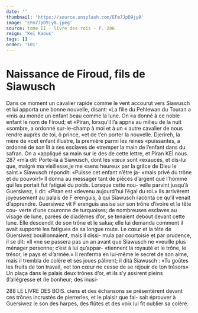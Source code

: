 ```yaml
---
date: ''
thumbnail: 'https://source.unsplash.com/EFm7JpD9jy8'
image: 'EFm7JpD9jy8.jpeg'
source: tome II - livre des rois - P. 286
reign: 'Keï Kaous'
tags: []
order: '101'
---
```


# Naissance de Firoud, fils de Siawusch

Dans ce moment un cavalier rapide comme le vent accourut vers Siawusch et lui apporta une bonne nouvelle, disant: «La fille du Pehlewan du Touran a «mis au monde un enfant beau comme la lune. On «a donné à ce noble enfant le nom de Firoud; et «Piran, lorsqu’il l’a appris au milieu de la nuit «sombre, a ordonné sur-le-champ à moi et à un
« autre cavalier de nous rendre auprès de toi, ô prince,
«et de t’en porter la nouvelle. Djerireh, la mère de
«cet enfant illustre, la première parmi les reines «puissantes, a ordonné de son lit à ses esclaves de «tremper la main de l’enfant dans du safran. On a «appliqué sa main sur le des de cette lettre, et Piran
KEÎ nous. 287 «m’a dit: Porte-la à Siawusch, dont les vœux sont
«exaucés, et dis-lui que, malgré ma vieillesse,je me «sens heureux par la grâce de Dieu le saint.»
Siawusch répondit: «Puisse cet enfant n’être ja- «mais privé du trône et du pouvoir!» Il donna au messager tant de pièces d’argent que l’homme qui
les portait fut fatigué du poids. Lorsque cette nou- velle parvint jusqu’à Guersiwez, il dit: «Piran est «devenu aujourd’hui l’égal du roi.» Ils arrivèrent
joyeusement au palais de F erenguis, à qui Siawusch raconta ce qu’il venait d’apprendre. Guersiwez vit
F erenguis assise sur son trône d’ivoire et la tête cou- verte d’une couronne de turquoises; de nombreuses esclaves au visage de lune, parées de diadèmes d’or,
se tenaient debout devant cette lune. Elle descendit de son trône et le salua; elle lui demanda comment il avait supporté les fatigues de sa longue route. Le cœur
et la tête de Guersiwez bouillonnaient, mais il dissi- mula par courtoisie et par prudence, il se dit: «Il «ne se passera pas un an avant que Siawusch ne «veuille plus ménager personne; c’est à lui qu’appar-
«tiennent la royauté et le trône, le trésor, le pays et «l’armée.» Il renferma en lui-même le secret de son
aime, mais il trembla de colère et ses joues pâlirent; il dità Siawusch : «Tu goûtes les fruits de ton travail, «et ton cœur ne cesse de se réjouir de ton trésors»
Un plaça dans le palais deux trônes d’or, et ils s’y assirent pleins (l’allégresse et (le bonheur; des inusi-

288 LE LIVRE DES BOIS.
ciens et des échansons se présentèrent devant ces
trônes incrustés de pierreries, et le plaisir que fai- sait éprouver à Guersiwez le son des harpes, des flûtes et des voix lui fit oublier sa colère.
